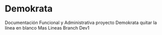 # Demokrata
Documentación Funcional y Administrativa proyecto Demokrata
quitar la línea en blanco
Mas Lineas
Branch Dev1
